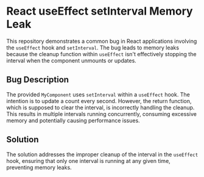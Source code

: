 # React useEffect setInterval Memory Leak

This repository demonstrates a common bug in React applications involving the `useEffect` hook and `setInterval`.  The bug leads to memory leaks because the cleanup function within `useEffect` isn't effectively stopping the interval when the component unmounts or updates. 

## Bug Description
The provided `MyComponent` uses `setInterval` within a `useEffect` hook.  The intention is to update a count every second. However, the return function, which is supposed to clear the interval, is incorrectly handling the cleanup. This results in multiple intervals running concurrently, consuming excessive memory and potentially causing performance issues. 

## Solution
The solution addresses the improper cleanup of the interval in the `useEffect` hook, ensuring that only one interval is running at any given time, preventing memory leaks. 